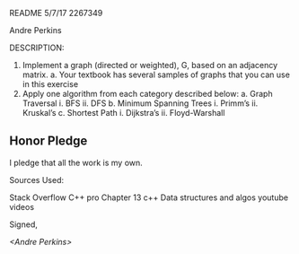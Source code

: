 README
5/7/17
2267349

Andre Perkins

DESCRIPTION:

1. Implement a graph (directed or weighted), G, based on an adjacency matrix.
a. Your textbook has several samples of graphs that you can use in this
exercise
2. Apply one algorithm from each category described below:
a. Graph Traversal
i. BFS
ii. DFS
b. Minimum Spanning Trees
i. Primm’s
ii. Kruskal’s
c. Shortest Path
i. Dijkstra’s
ii. Floyd-Warshall

## Honor Pledge

I pledge that all the work is my own.

Sources Used:

Stack Overflow
C++ pro
Chapter 13 c++ Data structures and algos
youtube videos

Signed,

_\<Andre Perkins\>_

